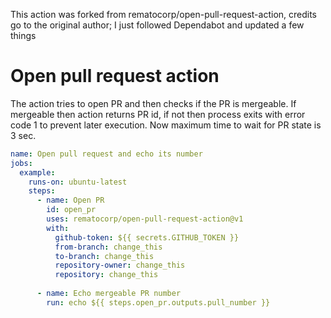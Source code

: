 This action was forked from rematocorp/open-pull-request-action, credits go to the original author; I just followed Dependabot and updated a few things

# Open pull request action


The action tries to open PR and then checks if the PR is mergeable. If mergeable then action returns PR id, if not then process exits with error code 1 to prevent later execution.
Now maximum time to wait for PR state is 3 sec.

```yaml
name: Open pull request and echo its number
jobs:
  example:
    runs-on: ubuntu-latest
    steps:
      - name: Open PR
        id: open_pr
        uses: rematocorp/open-pull-request-action@v1
        with:
          github-token: ${{ secrets.GITHUB_TOKEN }}
          from-branch: change_this
          to-branch: change_this
          repository-owner: change_this
          repository: change_this
          
      - name: Echo mergeable PR number
        run: echo ${{ steps.open_pr.outputs.pull_number }}
    
```
